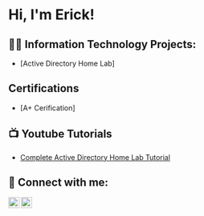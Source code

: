 <h1>Hi, I'm Erick! </h1>

<h2>👨‍💻 Information Technology Projects:</h2>

  - [Active Directory Home Lab]

<h2> Certifications </h2>

- [A+ Cerification]

<h2>📺 Youtube Tutorials </h2>

- [Complete Active Directory Home Lab Tutorial](https://www.youtube.com/watch?v=hMUvvQoUGRA&t)

<h2> 🤳 Connect with me:</h2>

[<img align="left" alt="ErickGarcia | YouTube" width="22px" src="https://cdn.jsdelivr.net/npm/simple-icons@v3/icons/youtube.svg" />][youtube]
[<img align="left" alt="ErickGarcia | LinkedIn" width="22px" src="https://cdn.jsdelivr.net/npm/simple-icons@v3/icons/linkedin.svg" />][linkedin]

[youtube]: https://www.youtube.com/@E-does-IT
[linkedin]: https://www.linkedin.com/in/erickgarcia1995

<!--
**Egarcia95/Egarcia95** is a ✨ _special_ ✨ repository because its `README.md` (this file) appears on your GitHub profile.

Here are some ideas to get you started:

- 🔭 I’m currently working on ...
- 🌱 I’m currently learning ...
- 👯 I’m looking to collaborate on ...
- 🤔 I’m looking for help with ...
- 💬 Ask me about ...
- 📫 How to reach me: ...
- 😄 Pronouns: ...
- ⚡ Fun fact: ...
-->
